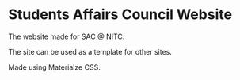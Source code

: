 # Students Affairs Council Website

The website made for SAC @ NITC.

The site can be used as a template for other sites.

Made using Materialze CSS.
